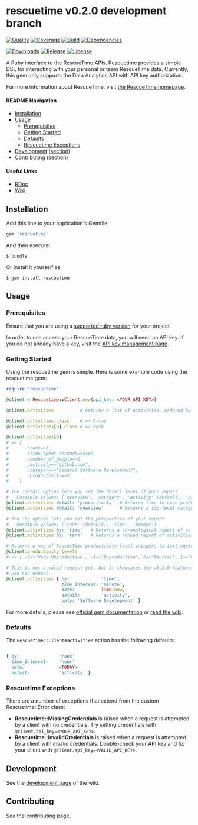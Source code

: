 rescuetime v0.2.0 development branch
==========

[![Quality](http://img.shields.io/codeclimate/github/leesharma/rescuetime.svg?style=flat-square)](https://codeclimate.com/github/leesharma/rescuetime)
[![Coverage](http://img.shields.io/codeclimate/coverage/github/leesharma/rescuetime.svg?style=flat-square)](https://codeclimate.com/github/leesharma/rescuetime)
[![Build](https://img.shields.io/travis/leesharma/rescuetime/data-analytics-api.svg?style=flat-square)](https://travis-ci.org/leesharma/rescuetime)
[![Dependencies](https://img.shields.io/gemnasium/leesharma/rescuetime.svg?style=flat-square)](https://gemnasium.com/leesharma/rescuetime)

[![Downloads](https://img.shields.io/gem/dt/rescuetime.svg?style=flat-square)](https://rubygems.org/gems/rescuetime)
[![Release](https://img.shields.io/github/release/leesharma/rescuetime.svg?style=flat-square)](https://github.com/leesharma/rescuetime/releases/tag/v0.1.0)
[![License](http://img.shields.io/badge/license-MIT-blue.svg?style=flat-square)](http://opensource.org/licenses/MIT)

A Ruby interface to the RescueTime APIs. Rescuetime provides a simple DSL for interacting
with your personal or team RescueTime data. Currently, this gem only supports the Data Analytics API with API key authorization.

For more information about RescueTime, visit [the RescueTime homepage](https://www.rescuetime.com).

#### README Navigation

* [Installation](#installation)
* [Usage](#usage)
   * [Prerequisites](#prerequisites)
   * [Getting Started](#getting-started)
   * [Defaults](#defaults)
   * [Rescuetime Exceptions](#rescuetime-exceptions)
* [Development](https://github.com/leesharma/rescuetime/wiki/Development) ([section](#development))
* [Contributing](CONTRIBUTING.md) ([section](#contributing))

#### Useful Links
* [RDoc](http://www.rubydoc.info/gems/rescuetime)
* [Wiki](https://github.com/leesharma/rescuetime/wiki)

## Installation

Add this line to your application's Gemfile:

```ruby
gem 'rescuetime'
```

And then execute:

    $ bundle

Or install it yourself as:

    $ gem install rescuetime

## Usage

### Prerequisites

Ensure that you are using a [supported ruby version](https://github.com/leesharma/rescuetime/wiki/Supported-Rubies) for your project. 

In order to use access your RescueTime data, you will need an API key. If you do not already have a key, visit the [API key management page](https://www.rescuetime.com/anapi/manage).

### Getting Started

Using the rescuetime gem is simple. Here is some example code using the rescuetime gem:

```ruby
require 'rescuetime'

@client = Rescuetime::Client.new(api_key: <YOUR_API_KEY>)

@client.activities          # Returns a list of activities, ordered by "rank"

@client.activities.class    # => Array
@client.activities[0].class # => Hash

@client.activities[0]       
# => {   
#       :rank=>1, 
#       :time_spent_seconds=>5307, 
#       :number_of_people=>1, 
#       :activity=>"github.com", 
#       :category=>"General Software Development", 
#       :productivity=>2
#    }

# The :detail option lets you set the detail level of your report.
#   Possible values: ['overview', 'category', 'activity' (default), 'productivity', 'efficiency']
@client.activities detail: 'productivity'  # Returns time in each productivity level
@client.activities detail: 'overview'      # Returns a top-level catagorization of activity

# The :by option lets you set the perspective of your report
#   Possible values: ['rank' (default), 'time', 'member']
@client.activities by: 'time'   # Returns a chronological report of activities
@client.activities by: 'rank'   # Returns a ranked report of activities by total time spent

# Returns a map of RescueTime productivity level integers to text equivalents
@client.productivity_levels
# => { -2=>'Very Unproductive', -1=>'Unproductive', 0=>'Neutral', 1=>'Productive', 2=>'Very Productive' }

# This is not a valid request yet, but it showcases the v0.2.0 features
# you can expect.
@client.activities { by:            'time',
                     time_interval: 'minute',
                     date:          Time.now,
                     detail:        'activity',
                     only: 'Software Development' }
```

For more details, please see [official gem documentation](http://www.rubydoc.info/gems/rescuetime/0.1.0) or [read the wiki](https://github.com/leesharma/rescuetime/wiki). 

### Defaults

The `Rescuetime::Client#activities` action has the following defaults:

```ruby

{ by:               'rank'
  time_interval:    'hour'
  date:             <TODAY>
  detail:           'activity' }

```

### Rescuetime Exceptions

There are a number of exceptions that extend from the custom Rescuetime::Error class:

* **Rescuetime::MissingCredentials** is raised when a request is attempted by a client with no credentials. Try setting credentials with `@client.api_key=<YOUR_API_KEY>`.
* **Rescuetime::InvalidCredentials** is raised when a request is attempted by a client with invalid credentials. Double-check your API key and fix your client with `@client.api_key=<VALID_API_KEY>`.

## Development

See the [development page](https://github.com/leesharma/rescuetime/wiki/Development) of the wiki.

## Contributing

See the [contributing page](CONTRIBUTING.md).
